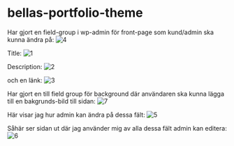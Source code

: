 # bellas-portfolio-theme

Har gjort en field-group i wp-admin för front-page som kund/admin ska kunna ändra på:
![4](https://user-images.githubusercontent.com/70195743/139407540-7af770c5-297f-4a77-9995-65f0f095edae.PNG)

Title:
![1](https://user-images.githubusercontent.com/70195743/139407084-b06f053a-0a68-462c-856a-81ec9807f9fc.PNG)

Description:
![2](https://user-images.githubusercontent.com/70195743/139407404-b68ee4a5-7aba-4838-90df-5d5934074ba8.PNG)

och en länk:
![3](https://user-images.githubusercontent.com/70195743/139407412-fd2eee0f-a9cd-44cc-ba51-d69997a74be9.PNG)

Har gjort en till field group för background där användaren ska kunna lägga till en bakgrunds-bild till sidan:
![7](https://user-images.githubusercontent.com/70195743/139407847-8afdd888-70e7-4a33-a509-dcbe2f2a3869.PNG)

Här visar jag hur admin kan ändra på dessa fält:
![5](https://user-images.githubusercontent.com/70195743/139408050-603d8179-afde-4229-be91-54f03545177b.PNG)

Såhär ser sidan ut där jag använder mig av alla dessa fält admin kan editera:
![6](https://user-images.githubusercontent.com/70195743/139408174-045817c1-3a52-47d0-9a94-9524e836d6db.PNG)




